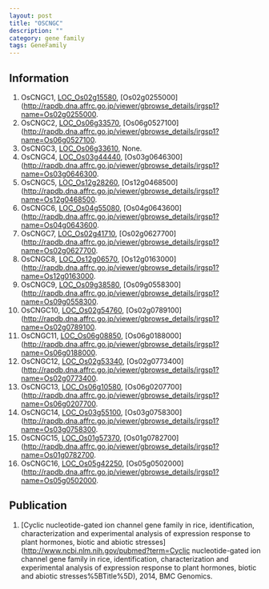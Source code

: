```yaml
---
layout: post
title: "OSCNGC"
description: ""
category: gene family
tags: GeneFamily
---
```


## Information
1. OsCNGC1, [LOC_Os02g15580](http://rice.plantbiology.msu.edu/cgi-bin/ORF_infopage.cgi?orf=LOC_Os02g15580), [Os02g0255000](http://rapdb.dna.affrc.go.jp/viewer/gbrowse_details/irgsp1?name=Os02g0255000.
2. OsCNGC2, [LOC_Os06g33570](http://rice.plantbiology.msu.edu/cgi-bin/ORF_infopage.cgi?orf=LOC_Os06g33570), [Os06g0527100](http://rapdb.dna.affrc.go.jp/viewer/gbrowse_details/irgsp1?name=Os06g0527100.
3. OsCNGC3, [LOC_Os06g33610](http://rice.plantbiology.msu.edu/cgi-bin/ORF_infopage.cgi?orf=LOC_Os06g33610), None.
4. OsCNGC4, [LOC_Os03g44440](http://rice.plantbiology.msu.edu/cgi-bin/ORF_infopage.cgi?orf=LOC_Os03g44440), [Os03g0646300](http://rapdb.dna.affrc.go.jp/viewer/gbrowse_details/irgsp1?name=Os03g0646300.
5. OsCNGC5, [LOC_Os12g28260](http://rice.plantbiology.msu.edu/cgi-bin/ORF_infopage.cgi?orf=LOC_Os12g28260), [Os12g0468500](http://rapdb.dna.affrc.go.jp/viewer/gbrowse_details/irgsp1?name=Os12g0468500.
6. OsCNGC6, [LOC_Os04g55080](http://rice.plantbiology.msu.edu/cgi-bin/ORF_infopage.cgi?orf=LOC_Os04g55080), [Os04g0643600](http://rapdb.dna.affrc.go.jp/viewer/gbrowse_details/irgsp1?name=Os04g0643600.
7. OsCNGC7, [LOC_Os02g41710](http://rice.plantbiology.msu.edu/cgi-bin/ORF_infopage.cgi?orf=LOC_Os02g41710), [Os02g0627700](http://rapdb.dna.affrc.go.jp/viewer/gbrowse_details/irgsp1?name=Os02g0627700.
8. OsCNGC8, [LOC_Os12g06570](http://rice.plantbiology.msu.edu/cgi-bin/ORF_infopage.cgi?orf=LOC_Os12g06570), [Os12g0163000](http://rapdb.dna.affrc.go.jp/viewer/gbrowse_details/irgsp1?name=Os12g0163000.
9. OsCNGC9, [LOC_Os09g38580](http://rice.plantbiology.msu.edu/cgi-bin/ORF_infopage.cgi?orf=LOC_Os09g38580), [Os09g0558300](http://rapdb.dna.affrc.go.jp/viewer/gbrowse_details/irgsp1?name=Os09g0558300.
10. OsCNGC10, [LOC_Os02g54760](http://rice.plantbiology.msu.edu/cgi-bin/ORF_infopage.cgi?orf=LOC_Os02g54760), [Os02g0789100](http://rapdb.dna.affrc.go.jp/viewer/gbrowse_details/irgsp1?name=Os02g0789100.
11. OsCNGC11, [LOC_Os06g08850](http://rice.plantbiology.msu.edu/cgi-bin/ORF_infopage.cgi?orf=LOC_Os06g08850), [Os06g0188000](http://rapdb.dna.affrc.go.jp/viewer/gbrowse_details/irgsp1?name=Os06g0188000.
12. OsCNGC12, [LOC_Os02g53340](http://rice.plantbiology.msu.edu/cgi-bin/ORF_infopage.cgi?orf=LOC_Os02g53340), [Os02g0773400](http://rapdb.dna.affrc.go.jp/viewer/gbrowse_details/irgsp1?name=Os02g0773400.
13. OsCNGC13, [LOC_Os06g10580](http://rice.plantbiology.msu.edu/cgi-bin/ORF_infopage.cgi?orf=LOC_Os06g10580), [Os06g0207700](http://rapdb.dna.affrc.go.jp/viewer/gbrowse_details/irgsp1?name=Os06g0207700.
14. OsCNGC14, [LOC_Os03g55100](http://rice.plantbiology.msu.edu/cgi-bin/ORF_infopage.cgi?orf=LOC_Os03g55100), [Os03g0758300](http://rapdb.dna.affrc.go.jp/viewer/gbrowse_details/irgsp1?name=Os03g0758300.
15. OsCNGC15, [LOC_Os01g57370](http://rice.plantbiology.msu.edu/cgi-bin/ORF_infopage.cgi?orf=LOC_Os01g57370), [Os01g0782700](http://rapdb.dna.affrc.go.jp/viewer/gbrowse_details/irgsp1?name=Os01g0782700.
16. OsCNGC16, [LOC_Os05g42250](http://rice.plantbiology.msu.edu/cgi-bin/ORF_infopage.cgi?orf=LOC_Os05g42250), [Os05g0502000](http://rapdb.dna.affrc.go.jp/viewer/gbrowse_details/irgsp1?name=Os05g0502000.

## Publication
1. [Cyclic nucleotide-gated ion channel gene family in rice, identification, characterization and experimental analysis of expression response to plant hormones, biotic and abiotic stresses](http://www.ncbi.nlm.nih.gov/pubmed?term=Cyclic nucleotide-gated ion channel gene family in rice, identification, characterization and experimental analysis of expression response to plant hormones, biotic and abiotic stresses%5BTitle%5D), 2014, BMC Genomics.


